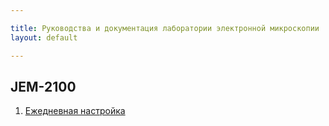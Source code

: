 ```yaml
---

title: Руководства и документация лаборатории электронной микроскопии
layout: default

---
```


## JEM-2100 

1. [Ежедневная настройка ](/jem2100/daily_alignment.md)
